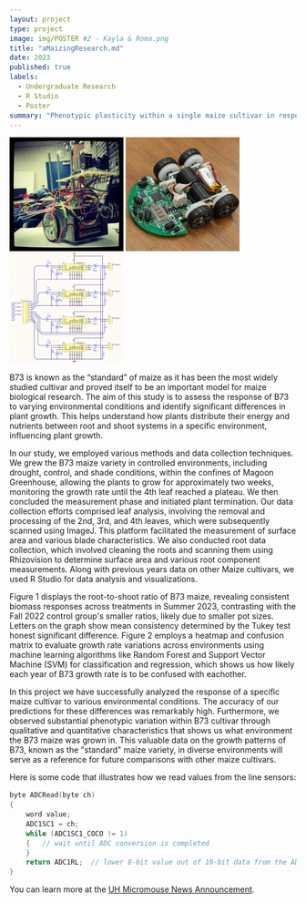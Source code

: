 ```yaml
---
layout: project
type: project
image: img/POSTER #2 - Kayla & Roma.png
title: "aMaizingResearch.md"
date: 2023
published: true
labels:
  - Undergraduate Research 
  - R Studio
  - Poster 
summary: "Phenotypic plasticity within a single maize cultivar in response to multiple abiotic stressors."
---
```


<div class="text-center p-4">
  <img width="200px" src="../img/micromouse/micromouse-robot.png" class="img-thumbnail" >
  <img width="200px" src="../img/micromouse/micromouse-robot-2.jpg" class="img-thumbnail" >
  <img width="200px" src="../img/micromouse/micromouse-circuit.png" class="img-thumbnail" >
</div>

B73 is known as the “standard” of maize as it has been the most widely studied cultivar and proved itself to be an important model for maize biological research. The aim of this study is to assess the response of B73 to varying environmental conditions and identify significant differences in plant growth. This helps understand how plants distribute their energy and nutrients between root and shoot systems in a specific environment, influencing plant growth. 

In our study, we employed various methods and data collection techniques. We grew the B73 maize variety in controlled environments, including drought, control, and shade conditions, within the confines of Magoon Greenhouse, allowing the plants to grow for approximately two weeks, monitoring the growth rate until the 4th leaf reached a plateau. We then concluded the measurement phase and initiated plant termination. Our data collection efforts comprised leaf analysis, involving the removal and processing of the 2nd, 3rd, and 4th leaves, which were subsequently scanned using ImageJ. This platform facilitated the measurement of surface area and various blade characteristics. We also conducted root data collection, which involved cleaning the roots and scanning them using Rhizovision to determine surface area and various root component measurements. Along with previous years data on other Maize cultivars, we used R Studio for data analysis and visualizations. 

Figure 1 displays the root-to-shoot ratio of B73 maize, revealing consistent biomass responses across treatments in Summer 2023, contrasting with the Fall 2022 control group's smaller ratios, likely due to smaller pot sizes. Letters on the graph show mean consistency determined by the Tukey test honest significant difference. Figure 2 employs a heatmap and confusion matrix to evaluate growth rate variations across environments using machine learning algorithms like Random Forest and Support Vector Machine (SVM) for classification and regression, which shows us how likely each year of B73 growth rate is to be confused with eachother.

In this project we have successfully analyzed the response of a specific maize cultivar to various environmental conditions. The accuracy of our predictions for these differences was remarkably high. Furthermore, we observed substantial phenotypic variation within B73 cultivar through qualitative and quantitative characteristics that shows us what environment the B73 maize was grown in. This valuable data on the growth patterns of B73, known as the "standard" maize variety, in diverse environments will serve as a reference for future comparisons with other maize cultivars.



Here is some code that illustrates how we read values from the line sensors:

```cpp
byte ADCRead(byte ch)
{
    word value;
    ADC1SC1 = ch;
    while (ADC1SC1_COCO != 1)
    {   // wait until ADC conversion is completed   
    }
    return ADC1RL;  // lower 8-bit value out of 10-bit data from the ADC
}
```

You can learn more at the [UH Micromouse News Announcement](https://manoa.hawaii.edu/news/article.php?aId=2857).
